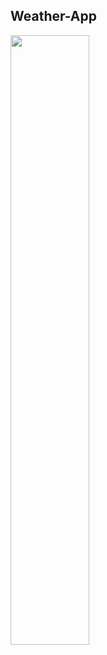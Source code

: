 ﻿## Weather-App


<img src="https://github.com/SidhardhJoe/Weather-App/assets/78580013/60b4f089-0cbe-46da-82c1-8cb288692490" width=50% height=50%>

